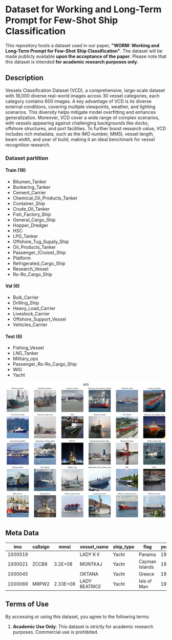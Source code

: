 # Dataset for Working and Long-Term Prompt for Few-Shot Ship Classification

This repository hosts a dataset used in our paper, **"WORM: Working and Long-Term Prompt for Few-Shot Ship Classification"**. The dataset will be made publicly available **upon the acceptance of the paper**. Please note that this dataset is intended **for academic research purposes only**.

## Description

Vessels Classification Dataset (VCD), a comprehensive, large-scale dataset with 18,000 diverse real-world images across 30 vessel categories, each category contains 600 images.
A key advantage of VCD is its diverse external conditions, covering multiple viewpoints, weather, and lighting scenarios. This diversity helps mitigate model overfitting and enhances generalization.
Moreover, VCD cover a wide range of complex scenarios, with vessels appearing against challenging backgrounds like docks, offshore structures, and port facilities.
To further boost research value, VCD includes rich metadata, such as the IMO number, MMSI, vessel length, beam width, and year of build, making it an ideal benchmark for vessel recognition research.
### Dataset partition

#### Train (18)
- Bitumen_Tanker
- Bunkering_Tanker
- Cement_Carrier
- Chemical_Oil_Products_Tanker
- Container_Ship
- Crude_Oil_Tanker
- Fish_Factory_Ship
- General_Cargo_Ship
- Hopper_Dredger
- HSC
- LPG_Tanker
- Offshore_Tug_Supply_Ship
- Oil_Products_Tanker
- Passenger_(Cruise)_Ship
- Platform
- Refrigerated_Cargo_Ship
- Research_Vessel
- Ro-Ro_Cargo_Ship

#### Val (6)
- Bulk_Carrier
- Drilling_Ship
- Heavy_Load_Carrier
- Livestock_Carrier
- Offshore_Support_Vessel
- Vehicles_Carrier

#### Test (6)
- Fishing_Vessel
- LNG_Tanker
- Military_ops
- Passenger_Ro-Ro_Cargo_Ship
- WIG
- Yacht

![](VFS.png)
## Meta Data
| imo     | callsign | mmsi     | vessel_name   | ship_type | flag           | year_of_build | length | beam |
| ------- | -------- | -------- | ------------- | --------- | -------------- | ------------- | ------ | ---- |
| 1000019 |          |          | LADY K II     | Yacht     | Panama         | 1961          | 57.6   | 8.8  |
| 1000021 | ZCCB8    | 3.2E+08  | MONTKAJ       | Yacht     | Cayman Islands | 1995          | 78     | 13   |
| 1000045 |          |          | OKTANA        | Yacht     | Greece         | 1995          | 38.5   | 7.48 |
| 1000069 | MRPW2    | 2.33E+08 | LADY BEATRICE | Yacht     | Isle of Man    | 1993          | 60     | 10   |

## Terms of Use

By accessing or using this dataset, you agree to the following terms:

1. **Academic Use Only**: This dataset is strictly for academic research purposes. Commercial use is prohibited.


